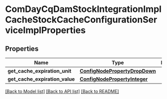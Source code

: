# ComDayCqDamStockIntegrationImplCacheStockCacheConfigurationServiceImplProperties

## Properties
Name | Type | Description | Notes
------------ | ------------- | ------------- | -------------
**get_cache_expiration_unit** | [**ConfigNodePropertyDropDown**](ConfigNodePropertyDropDown.md) |  | [optional] 
**get_cache_expiration_value** | [**ConfigNodePropertyInteger**](ConfigNodePropertyInteger.md) |  | [optional] 

[[Back to Model list]](../README.md#documentation-for-models) [[Back to API list]](../README.md#documentation-for-api-endpoints) [[Back to README]](../README.md)


